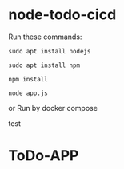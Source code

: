 # node-todo-cicd

Run these commands:


`sudo apt install nodejs`


`sudo apt install npm`


`npm install`

`node app.js`

or Run by docker compose

test

# ToDo-APP
